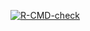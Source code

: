 <!-- badges: start -->
[![R-CMD-check](https://github.com/deaeB/lab3/actions/workflows/R-CMD-check.yaml/badge.svg)](https://github.com/deaeB/lab3/actions/workflows/R-CMD-check.yaml)
<!-- badges: end -->